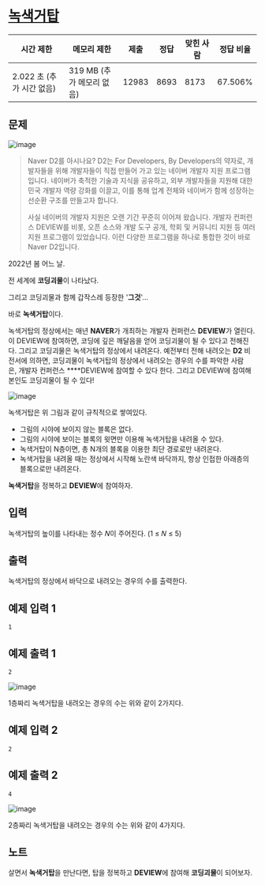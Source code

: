 # [녹색거탑](https://www.acmicpc.net/problem/24723)

| 시간 제한 | 메모리 제한 | 제출 | 정답 | 맞힌 사람 | 정답 비율 |
| --- | --- | --- | --- | --- | --- |
| 2.022 초 (추가 시간 없음) | 319 MB (추가 메모리 없음) | 12983 | 8693 | 8173 | 67.506% |

## 문제

![image](https://upload.acmicpc.net/d90f56a3-1cd2-4389-a352-3049748c8dad/-/preview/)

> Naver D2를 아시나요? D2는 For Developers, By Developers의 약자로, 개발자들을 위해 개발자들이 직접 만들어 가고 있는 네이버 개발자 지원 프로그램입니다. 네이버가 축적한 기술과 지식을 공유하고, 외부 개발자들을 지원해 대한민국 개발자 역량 강화를 이끌고, 이를 통해 업계 전체와 네이버가 함께 성장하는 선순환 구조를 만들고자 합니다.
> 
> 
> 사실 네이버의 개발자 지원은 오랜 기간 꾸준히 이어져 왔습니다. 개발자 컨퍼런스 DEVIEW를 비롯, 오픈 소스와 개발 도구 공개, 학회 및 커뮤니티 지원 등 여러 지원 프로그램이 있었습니다. 이런 다양한 프로그램을 하나로 통합한 것이 바로 Naver D2입니다.
> 

2022년 봄 어느 날.

전 세계에 **코딩괴물**이 나타났다.

그리고 코딩괴물과 함께 갑작스레 등장한 '**그것**'...

바로 **녹색거탑**이다.

녹색거탑의 정상에서는 매년 **NAVER**가 개최하는 개발자 컨퍼런스 **DEVIEW**가 열린다. 이 DEVIEW에 참여하면, 코딩에 깊은 깨달음을 얻어 코딩괴물이 될 수 있다고 전해진다. 그리고 코딩괴물은 녹색거탑의 정상에서 내려온다. 예전부터 전해 내려오는 **D2** 비전서에 의하면, 코딩괴물이 녹색거탑의 정상에서 내려오는 경우의 수를 파악한 사람은, 개발자 컨퍼런스 ****DEVIEW에 참여할 수 있다 한다. 그리고 DEVIEW에 참여해 본인도 코딩괴물이 될 수 있다!

![image](https://upload.acmicpc.net/db58c1ff-9dcd-4f53-8401-b66d74adcc66/-/preview/)

녹색거탑은 위 그림과 같이 규칙적으로 쌓여있다.

- 그림의 시야에 보이지 않는 블록은 없다.
- 그림의 시야에 보이는 블록의 윗면만 이용해 녹색거탑을 내려올 수 있다.
- 녹색거탑이 N층이면, 총 N개의 블록을 이용한 최단 경로로만 내려온다.
- 녹색거탑을 내려올 때는 정상에서 시작해 노란색 바닥까지, 항상 인접한 아래층의 블록으로만 내려온다.

**녹색거탑**을 정복하고 **DEVIEW**에 참여하자.

## 입력

녹색거탑의 높이를 나타내는 정수 𝑁이 주어진다. (1 ≤ 𝑁 ≤ 5)

## 출력

녹색거탑의 정상에서 바닥으로 내려오는 경우의 수를 출력한다.

## 예제 입력 1

```
1

```

## 예제 출력 1

```
2

```

![image](https://upload.acmicpc.net/bbc52120-9ada-487f-8af4-6efae6672956/-/preview/)

1층짜리 녹색거탑을 내려오는 경우의 수는 위와 같이 2가지다.

## 예제 입력 2

```
2

```

## 예제 출력 2

```
4

```

![image](https://upload.acmicpc.net/34dd6b64-f709-4d4b-b786-3a1518ebd6bc/-/preview/)

2층짜리 녹색거탑을 내려오는 경우의 수는 위와 같이 4가지다.

## 노트

살면서 **녹색거탑**을 만난다면, 탑을 정복하고 **DEVIEW**에 참여해 **코딩괴물**이 되어보자.

